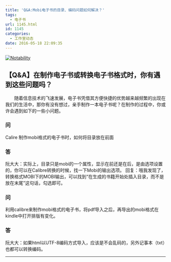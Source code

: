 ```yaml
---
title: 'Q&A:Mobi电子书的目录、编码问题如何解决？'
tags:
  - 电子书
url: 1145.html
id: 1145
categories:
  - 工作室动态
date: 2016-05-18 22:09:35
---
```


[![Notability](http://www.ilester.net/wp-content/uploads/2016/04/image013.jpg)](http://www.ilester.net/nicole-nguyen_recommended_8app/image013/)

**【Q&A】在制作电子书或转换电子书格式时，你有遇到这些问题吗？**
-----------------------------------

  随着信息技术的飞速发展，电子书凭借其方便快捷的优势越来越频繁的出现在我们的生活中，那你有没有想过，亲手制作一本电子书呢？在制作的过程中，你或许会遇到如下的一些小问题。

### **问**

Calire 制作mobi格式的电子书时，如何将目录放在前面

### **答**

阮大大：实际上，目录只是mobi的一个属性，显示在前还是在后，是由选项设置的，你可以在Calibre转换的时候，找一下Mobi的输出选项。 回复：哦我发现了，转换格式MOBI下的MOBI输出，可以找到“在生成的书籍开始处插入目录，而不是放在末尾”这句话，勾选即可。

### **问**

利用calibre来制作mobi格式的电子书，将pdf导入之后，再导出的mobi格式在kindle中打开排版有变化。

### **答**

阮大大：如果html以UTF-8编码方式导入，应该是不会乱码的，另外记事本（txt）也都可以转换编码。

* * *